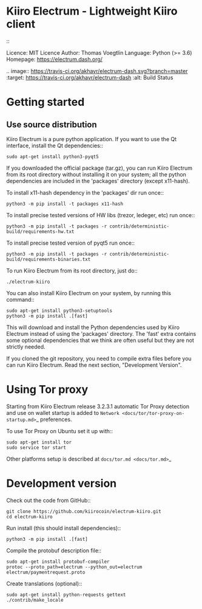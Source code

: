 Kiiro Electrum - Lightweight Kiiro client
=====================================

::

  Licence: MIT Licence
  Author: Thomas Voegtlin
  Language: Python (>= 3.6)
  Homepage: https://electrum.dash.org/


.. image:: https://travis-ci.org/akhavr/electrum-dash.svg?branch=master
    :target: https://travis-ci.org/akhavr/electrum-dash
    :alt: Build Status





Getting started
===============


Use source distribution
-----------------------

Kiiro Electrum is a pure python application. If you want to use the
Qt interface, install the Qt dependencies::

    sudo apt-get install python3-pyqt5

If you downloaded the official package (tar.gz), you can run
Kiiro Electrum from its root directory without installing it on your
system; all the python dependencies are included in the 'packages'
directory (except x11-hash).

To install x11-hash dependency in the 'packages' dir run once::

    python3 -m pip install -t packages x11-hash

To install precise tested versions of HW libs (trezor, ledeger, etc) run once::

    python3 -m pip install -t packages -r contrib/deterministic-build/requirements-hw.txt

To install precise tested version of pyqt5 run once::

    python3 -m pip install -t packages -r contrib/deterministic-build/requirements-binaries.txt

To run Kiiro Electrum from its root directory, just do::

    ./electrum-kiiro

You can also install Kiiro Electrum on your system, by running this command::

    sudo apt-get install python3-setuptools
    python3 -m pip install .[fast]

This will download and install the Python dependencies used by
Kiiro Electrum instead of using the 'packages' directory.
The 'fast' extra contains some optional dependencies that we think
are often useful but they are not strictly needed.

If you cloned the git repository, you need to compile extra files
before you can run Kiiro Electrum. Read the next section, "Development
Version".


Using Tor proxy
===============

Starting from Kiiro Electrum release 3.2.3.1 automatic Tor Proxy
detection and use on wallet startup is added to
`Network <docs/tor/tor-proxy-on-startup.md>`_ preferences.

To use Tor Proxy on Ubuntu set it up with::

    sudo apt-get install tor
    sudo service tor start

Other platforms setup is described at `docs/tor.md <docs/tor.md>`_

Development version
===================

Check out the code from GitHub::

    git clone https://github.com/kiirocoin/electrum-kiiro.git
    cd electrum-kiiro

Run install (this should install dependencies)::

    python3 -m pip install .[fast]


Compile the protobuf description file::

    sudo apt-get install protobuf-compiler
    protoc --proto_path=electrum --python_out=electrum electrum/paymentrequest.proto

Create translations (optional)::

    sudo apt-get install python-requests gettext
    ./contrib/make_locale
